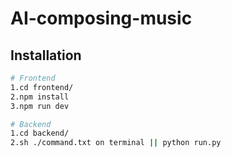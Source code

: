 # AI-composing-music

## Installation

``` bash
# Frontend
1.cd frontend/
2.npm install
3.npm run dev

# Backend
1.cd backend/
2.sh ./command.txt on terminal || python run.py
```
